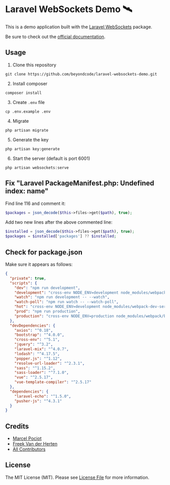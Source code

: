# Laravel WebSockets Demo 🛰

This is a demo application built with the [Laravel WebSockets](https://github.com/beyondcode/laravel-websockets) package.

Be sure to check out the [official documentation](https://docs.beyondco.de/laravel-websockets/).

## Usage

1. Clone this repository
```shell
git clone https://github.com/beyondcode/laravel-websockets-demo.git
```
2. Install composer
```shell
composer install
```
3. Create `.env` file
```shell
cp .env.example .env
```
4. Migrate
```shell
php artisan migrate
```
5. Generate the key
```shell
php artisan key:generate
```
6. Start the server (default is port 6001)
```shell
php artisan websockets:serve
```

## Fix "Laravel PackageManifest.php: Undefined index: name"
Find line 116 and comment it:

```php
$packages = json_decode($this->files->get($path), true);
```
Add two new lines after the above commented line:
```php
$installed = json_decode($this->files->get($path), true);
$packages = $installed['packages'] ?? $installed;
```

## Check for package.json
Make sure it appears as follows:
```json
{
  "private": true,
  "scripts": {
    "dev": "npm run development",
    "development": "cross-env NODE_ENV=development node_modules/webpack/bin/webpack.js --progress --hide-modules --config=node_modules/laravel-mix/setup/webpack.config.js",
    "watch": "npm run development -- --watch",
    "watch-poll": "npm run watch -- --watch-poll",
    "hot": "cross-env NODE_ENV=development node_modules/webpack-dev-server/bin/webpack-dev-server.js --inline --hot --config=node_modules/laravel-mix/setup/webpack.config.js",
    "prod": "npm run production",
    "production": "cross-env NODE_ENV=production node_modules/webpack/bin/webpack.js --no-progress --hide-modules --config=node_modules/laravel-mix/setup/webpack.config.js"
  },
  "devDependencies": {
    "axios": "^0.18",
    "bootstrap": "^4.0.0",
    "cross-env": "^5.1",
    "jquery": "^3.2",
    "laravel-mix": "^4.0.7",
    "lodash": "^4.17.5",
    "popper.js": "^1.12",
    "resolve-url-loader": "^2.3.1",
    "sass": "^1.15.2",
    "sass-loader": "^7.1.0",
    "vue": "^2.5.17",
    "vue-template-compiler": "^2.5.17"
  },
  "dependencies": {
    "laravel-echo": "^1.5.0",
    "pusher-js": "^4.3.1"
  }
}
```
## Credits

- [Marcel Pociot](https://github.com/mpociot)
- [Freek Van der Herten](https://github.com/freekmurze)
- [All Contributors](../../contributors)

## License

The MIT License (MIT). Please see [License File](LICENSE.md) for more information.